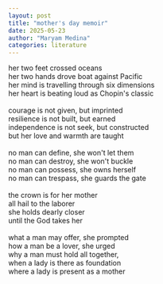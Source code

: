 ```yaml
---
layout: post
title: "mother's day memoir"
date: 2025-05-23
author: "Maryam Medina"
categories: literature
---
```


her two feet crossed oceans<br>
her two hands drove boat against Pacific<br>
her mind is travelling through six dimensions<br>
her heart is beating loud as Chopin's classic<br>
<br>
courage is not given, but imprinted<br>
resilience is not built, but earned<br>
independence is not seek, but constructed<br>
but her love and warmth are taught<br>
<br>
no man can define, she won't let them<br>
no man can destroy, she won't buckle<br>
no man can possess, she owns herself<br>
no man can trespass, she guards the gate<br>
<br>
the crown is for her mother<br>
all hail to the laborer<br>
she holds dearly closer<br>
until the God takes her<br>
<br>
what a man may offer, she prompted<br>
how a man be a lover, she urged<br>
why a man must hold all together,<br>
when a lady is there as foundation<br>
where a lady is present as a mother<br>